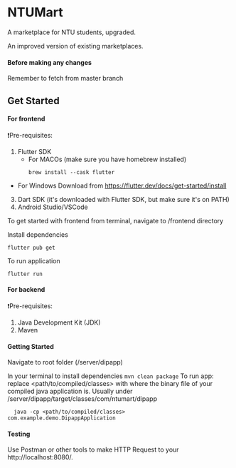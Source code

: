# NTUMart

A marketplace for NTU students, upgraded.


An improved version of existing marketplaces.

#### Before making any changes 
Remember to fetch from master branch

## Get Started 

#### For frontend
❗Pre-requisites: 
1. Flutter SDK
   - For MACOs (make sure you have homebrew installed) 
     ```
     brew install --cask flutter
     ```
  - For Windows
     Download from https://flutter.dev/docs/get-started/install 
3. Dart SDK (it's downloaded with Flutter SDK, but make sure it's on PATH)
4. Android Studio/VSCode

To get started with frontend from terminal, navigate to /frontend directory 

Install dependencies 
````
flutter pub get
````

To run application 
````
flutter run 
````
#### For backend
❗Pre-requisites: 
1. Java Development Kit (JDK)
2. Maven 

#### Getting Started 
Navigate to root folder (/server/dipapp) 

In your terminal to install dependencies 
``
mvn clean package
``
To run app: replace <path/to/compiled/classes> with where the binary file of your compiled java application is. 
Usually under /server/dipapp/target/classes/com/ntumart/dipapp 
````
  java -cp <path/to/compiled/classes> com.example.demo.DipappApplication
````
#### Testing 

Use Postman or other tools to make HTTP Request to your http://localhost:8080/. 


